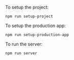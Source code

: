 To setup the project:
```
npm run setup-project
``` 

To setup the production app:
```
npm run setup-production-app
```

To run the server:
``` 
npm run server
```